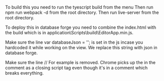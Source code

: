 To build this you need to run the tyescript build from the menu
Then run npm run webpack -d from the root directory.
Then run live-server from the root directory.

To deploy this in database forge you need to combine the index.html with the build which is in application\Scripts\build\EditorApp.min.js.

Make sure the line var databaseJson = ''; is set in the js incase you hardcoded it while working on the view. We replace this string with json in database forge.

Make sure the line // For example <script data-search-pseudo-elements src="..."></script>
is removed. Chrome picks up the </script> in the comment as a closing script tag even though it's in a comment which breaks everything. 